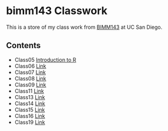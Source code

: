 # bimm143 Classwork

This is a store of my class work from [BIMM143](https://bioboot.github.io/bimm143_W19/) at UC San Diego.

## Contents
- Class05 [Introduction to R](https://github.com/juliens-git/bimm143/tree/master/class05)
- Class06 [Link](https://github.com/juliens-git/bimm143/tree/master/class06)
- Class07 [Link](https://github.com/juliens-git/bimm143/tree/master/class07)
- Class08 [Link](https://github.com/juliens-git/bimm143/tree/master/class08)
- Class09 [Link](https://github.com/juliens-git/bimm143/tree/master/class09)
- Class11 [Link](https://github.com/juliens-git/bimm143/tree/master/class11)
- Class13 [Link](https://github.com/juliens-git/bimm143/tree/master/class13)
- Class14 [Link](https://github.com/juliens-git/bimm143/tree/master/class14)
- Class15 [Link](https://github.com/juliens-git/bimm143/tree/master/class15)
- Class16 [Link](https://github.com/juliens-git/bimm143/tree/master/class16)
- Class19 [Link](https://github.com/juliens-git/bimm143/tree/master/class19)
